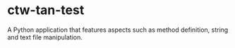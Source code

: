 # ctw-tan-test
 A Python application that features aspects such as method definition, string and text file manipulation.
